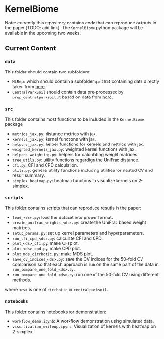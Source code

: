# KernelBiome

Note: currently this repository contains code that can reproduce outputs in the paper [TODO: add link]. The `KernelBiome` python package will be available in the upcoming two weeks.

## Current Content

### `data`

This folder should contain two subfolders: 

- `MLRepo` which should contain a subfolder `qin2014` containing data directly taken from [here](https://github.com/knights-lab/MLRepo/tree/master/datasets/qin2014).
- `CentralParkSoil` should contain data pre-processed by `prep_centralparksoil.R` based on data from [here](https://github.com/jacobbien/trac-reproducible/tree/main/CentralParkSoil/original).

### `src`

This folder contains most functions to be included in the `KernelBiome` package:

- `metrics_jax.py`: distance metrics with jax.
- `kernels_jax.py`: kernel functions with jax.
- `helpers_jax.py`: helper functions for kernels and metrics with jax.
- `weighted_kernels_jax.py`: weighted kernel functions with jax.
- `helpers_weighting.py`: helpers for calculating weight matrices. 
- `tree_utils.py`: utility functions regardign the UniFrac distance.
- `cfi.py`: CFI and CPD calculation.
- `utils.py`: general utility functions including utilities for nested CV and result summary.
- `simplex_heatmap.py`: heatmap functons to visualize kernels on 2-simplex.

### `scripts`

This folder contains scripts that can reproduce resutls in the paper:

- `load_<ds>.py`: load the dataset into proper format.
- `create_unifrac_weights_<ds>.py`: create the UniFrac based weight matrices.
- `setup_params.py`: set up kernel parameters and hyperparameters.
- `run_cfi_cpd_<ds>.py`: calculate CFI and CPD.
- `plot_<ds>_cfi.py`: make CFI plot.
- `plot_<ds>_cpd.py`: make CPD plot.
- `plot_mds_cirrhotic.py`: make MDS plot.
- `save_cv_indices_<ds>.py`: save the CV indices for the 50-fold CV comparison so that each approach is run on the same part of the data in `run_compare_one_fold_<ds>.py`.
- `run_compare_one_fold_<ds>.py`: run one of the 50-fold CV using different methods.

where `<ds>` is one of `cirrhotic` or `centralparksoil`.

### `notebooks`

This folder contains notebooks for demonstration:

- `workflow_demo.ipynb`: A workflow demonstration using simulated data.
- `visualization_writeup.ipynb`: Visualization of kernels with heatmap on 2-simplex.
